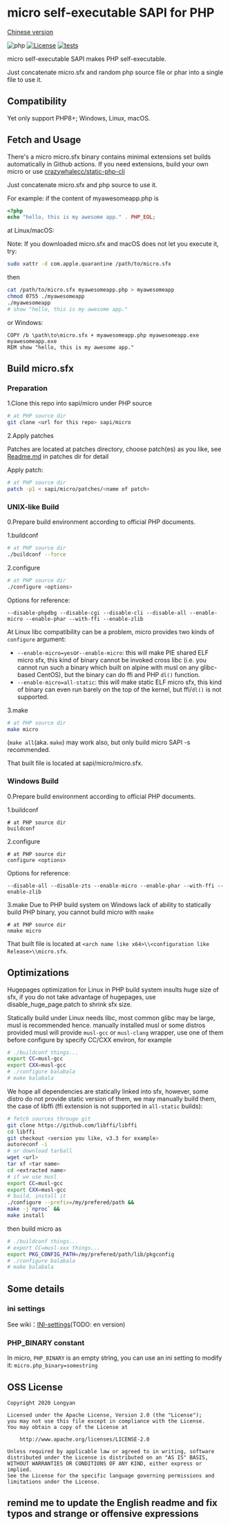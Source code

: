 # micro self-executable SAPI for PHP

[Chinese version](Readme.md)

![php](https://img.shields.io/badge/php-8.0--8.2-royalblue.svg)
[![License](https://img.shields.io/badge/License-Apache%202.0-blue.svg)](https://opensource.org/licenses/Apache-2.0)
[![tests](https://github.com/dixyes/phpmicro/actions/workflows/tests.yml/badge.svg)](https://github.com/dixyes/phpmicro/actions/workflows/tests.yml)

micro self-executable SAPI makes PHP self-executable.

Just concatenate micro.sfx and random php source file or phar into a single file to use it.

## Compatibility

Yet only support PHP8+; Windows, Linux, macOS.

## Fetch and Usage

There's a micro micro.sfx binary contains minimal extensions set builds automatically in Github actions. If you need extensions, build your own micro or use [crazywhalecc/static-php-cli](https://github.com/crazywhalecc/static-php-cli) <!-- [automatic build system (not completed yet)](https://github.com/dixyes/lwmbs/actions) -->

Just concatenate micro.sfx and php source to use it.

For example: if the content of myawesomeapp.php is

```php
<?php
echo "hello, this is my awesome app." . PHP_EOL;
```

at Linux/macOS:

Note: If you downloaded micro.sfx and macOS does not let you execute it, try:

```bash
sudo xattr -d com.apple.quarantine /path/to/micro.sfx
```

then

```bash
cat /path/to/micro.sfx myawesomeapp.php > myawesomeapp
chmod 0755 ./myawesomeapp
./myawesomeapp
# show "hello, this is my awesome app."
```

or Windows:

```batch
COPY /b \path\to\micro.sfx + myawesomeapp.php myawesomeapp.exe
myawesomeapp.exe
REM show "hello, this is my awesome app."
```

## Build micro.sfx

### Preparation

1.Clone this repo into sapi/micro under PHP source

```bash
# at PHP source dir
git clone <url for this repo> sapi/micro
```

2.Apply patches

Patches are located at patches directory, choose patch(es) as you like, see [Readme.md](patches/Readme.md) in patches dir for detail

Apply patch:

```bash
# at PHP source dir
patch -p1 < sapi/micro/patches/<name of patch>
```

### UNIX-like Build

0.Prepare build environment according to official PHP documents.

1.buildconf

```bash
# at PHP source dir
./buildconf --force
```

2.configure

```bash
# at PHP source dir
./configure <options>
```

Options for reference:

`--disable-phpdbg --disable-cgi --disable-cli --disable-all --enable-micro --enable-phar --with-ffi --enable-zlib`

At Linux libc compatibility can be a problem, micro provides two kinds of `configure` argument:

- `--enable-micro=yes`or`--enable-micro`: this will make PIE shared ELF micro sfx, this kind of binary cannot be invoked cross libc (i.e. you cannot run such a binary which built on alpine with musl on any glibc-based CentOS), but the binary can do ffi and PHP `dl()` function.
- `--enable-micro=all-static`: this will make static ELF micro sfx, this kind of binary can even run barely on the top of the kernel, but ffi/`dl()` is not supported.

3.make

```bash
# at PHP source dir
make micro
```

(`make all`(aka. `make`) may work also, but only build micro SAPI -s recommended.

That built file is located at sapi/micro/micro.sfx.

### Windows Build

0.Prepare build environment according to official PHP documents.

1.buildconf

```batch
# at PHP source dir
buildconf
```

2.configure

```batch
# at PHP source dir
configure <options>
```

Options for reference:

`--disable-all --disable-zts --enable-micro --enable-phar --with-ffi --enable-zlib`

3.make
Due to PHP build system on Windows lack of ability to statically build PHP binary, you cannot build micro with `nmake`

```batch
# at PHP source dir
nmake micro
```

That built file is located at `<arch name like x64>\\<configuration like Release>\\micro.sfx`.

## Optimizations

Hugepages optimization for Linux in PHP build system insults huge size of sfx, if you do not take advantage of hugepages, use disable_huge_page.patch to shrink sfx size.

Statically build under Linux needs libc, most common glibc may be large, musl is recommended hence. manually installed musl or some distros provided musl will provide `musl-gcc` or `musl-clang` wrapper, use one of them before configure by specify CC/CXX environ, for example

```bash
# ./buildconf things...
export CC=musl-gcc
export CXX=musl-gcc
# ./configure balabala
# make balabala
```

We hope all dependencies are statically linked into sfx, however, some distro do not provide static version of them, we may manually build them, the case of libffi (ffi extension is not supported in `all-static` builds):

```bash
# fetch sources througe git
git clone https://github.com/libffi/libffi
cd libffi
git checkout <version you like, v3.3 for example>
autoreconf -i
# or download tarball
wget <url>
tar xf <tar name>
cd <extracted name>
# if we use musl
export CC=musl-gcc
export CXX=musl-gcc
# build, install it
./configure --prefix=/my/prefered/path &&
make -j`nproc` &&
make install
```

then build micro as

```bash
# ./buildconf things...
# export CC=musl-xxx things...
export PKG_CONFIG_PATH=/my/prefered/path/lib/pkgconfig
# ./configure balabala
# make balabala
```

## Some details

### ini settings

See wiki：[INI-settings](https://github.com/easysoft/phpmicro/wiki/INI-settings)(TODO: en version)

### PHP_BINARY constant

In micro, `PHP_BINARY` is an empty string, you can use an ini setting to modify it: `micro.php_binary=somestring`

## OSS License

```plain
Copyright 2020 Longyan

Licensed under the Apache License, Version 2.0 (the "License");
you may not use this file except in compliance with the License.
You may obtain a copy of the License at

    http://www.apache.org/licenses/LICENSE-2.0

Unless required by applicable law or agreed to in writing, software
distributed under the License is distributed on an "AS IS" BASIS,
WITHOUT WARRANTIES OR CONDITIONS OF ANY KIND, either express or implied.
See the License for the specific language governing permissions and
limitations under the License.
```

## remind me to update the English readme and fix typos and strange or offensive expressions

